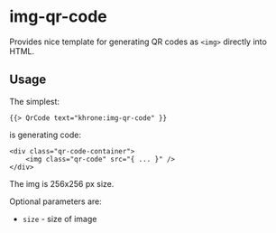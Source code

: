 img-qr-code
===========

Provides nice template for generating QR codes as ````<img>```` directly into HTML.

Usage
-----
The simplest:
````
{{> QrCode text="khrone:img-qr-code" }}
````
is generating code:
````
<div class="qr-code-container">
    <img class="qr-code" src="{ ... }" />
</div>
````
The img is 256x256 px size.

Optional parameters are:
* ````size```` - size of image